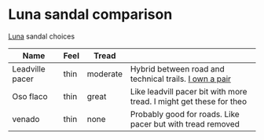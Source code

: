 # Luna sandal comparison

[Luna](../717) sandal choices

| Name            | Feel | Tread    |                                                                     |
| --------------- | ---- | -------- | ------------------------------------------------------------------- |
| Leadville pacer | thin | moderate | Hybrid between road and technical trails. [I own a pair](../716)    |
| Oso flaco       | thin | great    | Like leadvill pacer bit with more tread. I might get these for theo |
| venado          | thin | none     | Probably good for roads. Like pacer but with tread removed          |
